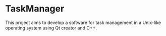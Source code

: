 # TaskManager
This project aims to develop a software for task management in a Unix-like operating system using Qt creator and C++.
